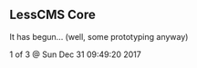 LessCMS Core
------------

It has begun... (well, some prototyping anyway)

1 of 3 @ Sun Dec 31 09:49:20 2017
